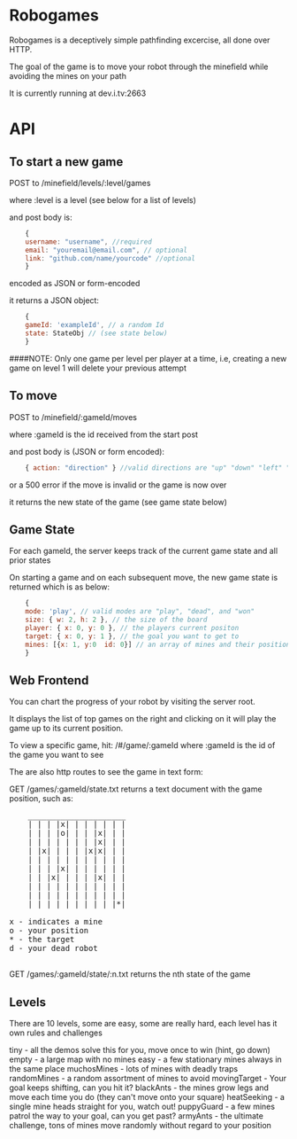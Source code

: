 Robogames
=========

Robogames is a deceptively simple pathfinding excercise, all done over HTTP.

The goal of the game is to move your robot through the minefield while avoiding the mines on your path

It is currently running at dev.i.tv:2663

API
========

To start a new game
---------

POST to /minefield/levels/:level/games

where :level is a level (see below for a list of levels)

and post body is:

```javascript
    { 
    username: "username", //required
    email: "youremail@email.com", // optional
    link: "github.com/name/yourcode" //optional
    }
```

encoded as JSON or form-encoded

it returns a JSON object:

```javascript
    { 
    gameId: 'exampleId', // a random Id
    state: StateObj // (see state below)
    }
```  


####NOTE: Only one game per level per player at a time, i.e, creating a new game on level 1 will delete your previous attempt

To move
--------
POST to /minefield/:gameId/moves

where :gameId is the id received from the start post

and post body is (JSON or form encoded):


```javascript
    { action: "direction" } //valid directions are "up" "down" "left" "right"
```    

or a 500 error if the move is invalid or the game is now over

it returns the new state of the game (see game state below)

Game State
----------

For each gameId, the server keeps track of the current game state and all prior states

On starting a game and on each subsequent move, the new game state is returned which is as below:

```javascript
    { 
    mode: 'play', // valid modes are "play", "dead", and "won"
    size: { w: 2, h: 2 }, // the size of the board
    player: { x: 0, y: 0 }, // the players current positon
    target: { x: 0, y: 1 }, // the goal you want to get to
    mines: [{x: 1, y:0  id: 0}] // an array of mines and their positions
    }
```

Web Frontend
--------------
You can chart the progress of your robot by visiting the server root.

It displays the list of top games on the right and clicking on it will play the game
up to its current position.

To view a specific game, hit: /#/game/:gameId where :gameId is the id of the game you want to see

The are also http routes to see the game in text form:

GET /games/:gameId/state.txt returns a text document with the game position, such as:
<pre>
	_____________________
	| | | |x| | | | | | |
	| | | |o| | | |x| | |
	| | | | | | | |x| | |
	| |x| | | | |x|x| | |
	| | | | | | | | | | |
	| | | |x| | | | | | |
	| | |x| | | | |x| | |
	| | | | | | | | | | |
	| | | | | | | | | | |
	| | | | | | | | | |*|

x - indicates a mine
o - your position
* - the target
d - your dead robot

</pre>
GET /games/:gameId/state/:n.txt returns the nth state of the game


Levels
-----------------
There are 10 levels, some are easy, some are really hard, each level has it own rules and challenges

tiny - all the demos solve this for you, move once to win (hint, go down)
empty - a large map with no mines
easy - a few stationary mines always in the same place
muchosMines - lots of mines with deadly traps
randomMines - a random assortment of mines to avoid
movingTarget - Your goal keeps shifting, can you hit it?
blackAnts - the mines grow legs and move each time you do (they can't move onto your square)
heatSeeking - a single mine heads straight for you, watch out!
puppyGuard - a few mines patrol the way to your goal, can you get past?
armyAnts - the ultimate challenge, tons of mines move randomly without regard to your position

